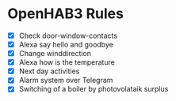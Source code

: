 # OpenHAB3 Rules
- [x] Check door-window-contacts
- [x] Alexa say hello and goodbye
- [x] Change winddirection
- [x] Alexa how is the temperature
- [x] Next day activities
- [x] Alarm system over Telegram
- [x] Switching of a boiler by photovolataik surplus
